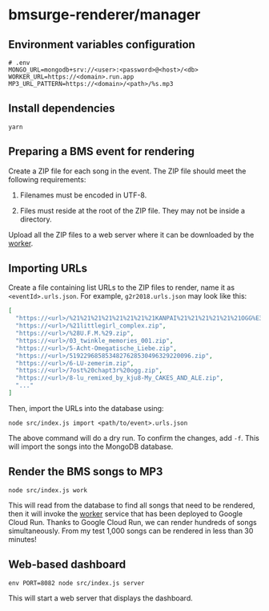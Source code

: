 # bmsurge-renderer/manager

## Environment variables configuration

```
# .env
MONGO_URL=mongodb+srv://<user>:<password>@<host>/<db>
WORKER_URL=https://<domain>.run.app
MP3_URL_PATTERN=https://<domain>/<path>/%s.mp3
```

## Install dependencies

```
yarn
```

## Preparing a BMS event for rendering

Create a ZIP file for each song in the event. The ZIP file should meet the
following requirements:

1. Filenames must be encoded in UTF-8.

2. Files must reside at the root of the ZIP file. They may not be inside a
   directory.

Upload all the ZIP files to a web server where it can be downloaded by the
[worker](../worker).

## Importing URLs

Create a file containing list URLs to the ZIP files to render, name it as
`<eventId>.urls.json`. For example, `g2r2018.urls.json` may look like this:

```json
[
  "https://<url>/%21%21%21%21%21%21%21%21KANPAI%21%21%21%21%21%21OGG%E3%81%A0%E3%81%9E.zip",
  "https://<url>/%21littlegirl_complex.zip",
  "https://<url>/%28U.F.M.%29.zip",
  "https://<url>/03_twinkle_memories_001.zip",
  "https://<url>/5-Acht-Omegatische_Liebe.zip",
  "https://<url>/5192296858534827628530496329220096.zip",
  "https://<url>/6-LU-zemerim.zip",
  "https://<url>/7ost%20chapt3r%20ogg.zip",
  "https://<url>/8-lu_remixed_by_kju8-My_CAKES_AND_ALE.zip",
  "..."
]
```

Then, import the URLs into the database using:

```
node src/index.js import <path/to/event>.urls.json
```

The above command will do a dry run. To confirm the changes, add `-f`. This will
import the songs into the MongoDB database.

## Render the BMS songs to MP3

```
node src/index.js work
```

This will read from the database to find all songs that need to be rendered,
then it will invoke the [worker](../worker) service that has been deployed to
Google Cloud Run. Thanks to Google Cloud Run, we can render hundreds of songs
simultaneously. From my test 1,000 songs can be rendered in less than 30
minutes!

## Web-based dashboard

```
env PORT=8082 node src/index.js server
```

This will start a web server that displays the dashboard.
